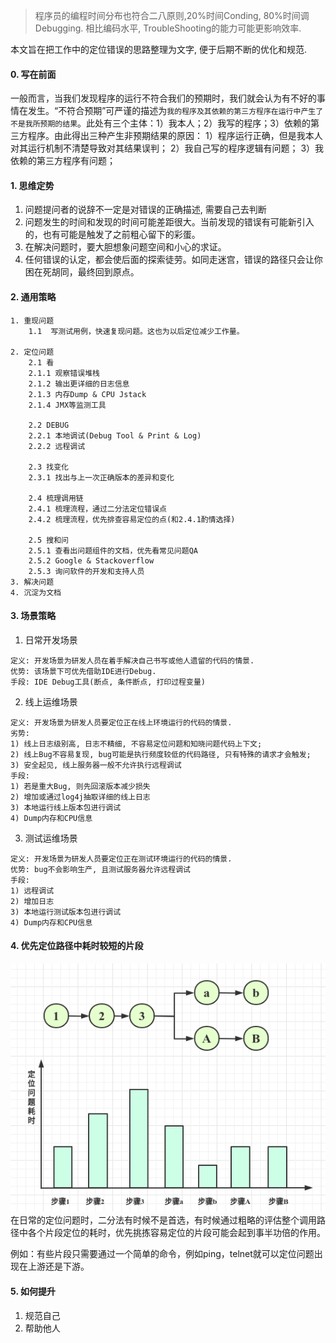 > 程序员的编程时间分布也符合二八原则,20%时间Conding, 80%时间调Debugging. 相比编码水平, TroubleShooting的能力可能更影响效率.

本文旨在把工作中的定位错误的思路整理为文字, 便于后期不断的优化和规范. 
#### 0. 写在前面
一般而言，当我们发现程序的运行不符合我们的预期时，我们就会认为有不好的事情在发生。“不符合预期”可严谨的描述为`我的程序及其依赖的第三方程序在运行中产生了不是我所预期的结果`。此处有三个主体：1）我本人；2）我写的程序；3）依赖的第三方程序。由此得出三种产生非预期结果的原因：
1）程序运行正确，但是我本人对其运行机制不清楚导致对其结果误判；
2）我自己写的程序逻辑有问题；
3）我依赖的第三方程序有问题；

#### 1. 思维定势
1. 问题提问者的说辞不一定是对错误的正确描述, 需要自己去判断
2. 问题发生的时间和发现的时间可能差距很大。当前发现的错误有可能新引入的，也有可能是触发了之前粗心留下的彩蛋。
3. 在解决问题时，要大胆想象问题空间和小心的求证。
4. 任何错误的认定，都会使后面的探索徒劳。如同走迷宫，错误的路径只会让你困在死胡同，最终回到原点。
#### 2. 通用策略
```
1. 重现问题
    1.1  写测试用例，快速复现问题。这也为以后定位减少工作量。

2. 定位问题
    2.1 看
    2.1.1 观察错误堆栈
    2.1.2 输出更详细的日志信息
    2.1.3 内存Dump & CPU Jstack
    2.1.4 JMX等监测工具

    2.2 DEBUG
    2.2.1 本地调试(Debug Tool & Print & Log)
    2.2.2 远程调试

    2.3 找变化 
    2.3.1 找出与上一次正确版本的差异和变化

    2.4 梳理调用链
    2.4.1 梳理流程，通过二分法定位错误点
    2.4.2 梳理流程，优先排查容易定位的点(和2.4.1酌情选择)

    2.5 搜和问
    2.5.1 查看出问题组件的文档，优先看常见问题QA
    2.5.2 Google & Stackoverflow
    2.5.3 询问软件的开发和支持人员
3. 解决问题
4. 沉淀为文档
```
#### 3. 场景策略
1. 日常开发场景
```
定义: 开发场景为研发人员在着手解决自己书写或他人遗留的代码的情景.
优势: 该场景下可优先借助IDE进行Debug.
手段: IDE Debug工具(断点, 条件断点, 打印过程变量)
```
2. 线上运维场景
```
定义: 开发场景为研发人员要定位正在线上环境运行的代码的情景.
劣势: 
1) 线上日志级别高, 日志不精细, 不容易定位问题和知晓问题代码上下文;
2) 线上Bug不容易复现, bug可能是执行频度较低的代码路径, 只有特殊的请求才会触发;
3) 安全起见, 线上服务器一般不允许执行远程调试
手段: 
1) 若是重大Bug, 则先回滚版本减少损失
2) 增加或通过log4j抽取详细的线上日志
3) 本地运行线上版本包进行调试
4) Dump内存和CPU信息
```
3. 测试运维场景
```
定义: 开发场景为研发人员要定位正在测试环境运行的代码的情景.
优势: bug不会影响生产, 且测试服务器允许远程调试 
手段: 
1) 远程调试
2) 增加日志
3) 本地运行测试版本包进行调试
4) Dump内存和CPU信息
```
#### 4. 优先定位路径中耗时较短的片段
![image.png](../../src/main/resources/picture/1240-20210115034253761.png)
在日常的定位问题时，二分法有时候不是首选，有时候通过粗略的评估整个调用路径中各个片段定位的耗时，优先挑拣容易定位的片段可能会起到事半功倍的作用。

例如：有些片段只需要通过一个简单的命令，例如ping，telnet就可以定位问题出现在上游还是下游。

#### 5. 如何提升
1. 规范自己
1. 帮助他人